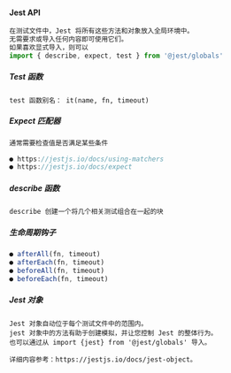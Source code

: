 #### Jest API
```js
在测试文件中，Jest 将所有这些方法和对象放入全局环境中。
无需要求或导入任何内容即可使用它们。
如果喜欢显式导入，则可以
import { describe, expect, test } from '@jest/globals'
```

<!-- npx jest 01-api-test.test.js -->

##### Test 函数
```
test 函数别名： it(name, fn, timeout)
```

##### Expect 匹配器
```js
通常需要检查值是否满足某些条件

● https://jestjs.io/docs/using-matchers
● https://jestjs.io/docs/expect
```

##### describe 函数
```
describe 创建一个将几个相关测试组合在一起的块
```

##### 生命周期钩子
```js
● afterAll(fn, timeout)
● afterEach(fn, timeout)
● beforeAll(fn, timeout)
● beforeEach(fn, timeout)
```

##### Jest 对象 
```
Jest 对象自动位于每个测试文件中的范围内。 
jest 对象中的方法有助于创建模拟，并让您控制 Jest 的整体行为。
也可以通过从 import {jest} from '@jest/globals' 导入。

详细内容参考：https://jestjs.io/docs/jest-object。
```